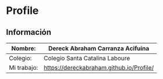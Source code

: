 # Profile
## Información

|  Nombre: | Dereck Abraham Carranza Acifuina |
| ------------ | ------------ |
|  Colegio: | Colegio Santa Catalina Laboure  |
|Mi trabajo: |https://dereckabraham.github.io/Profile/|
